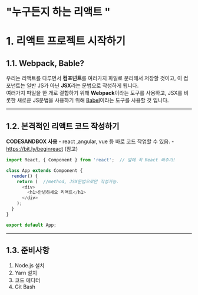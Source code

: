 # "누구든지 하는 리액트 "

# 1. 리액트 프로젝트 시작하기

## 1.1. Webpack, Bable?
 우리는 리액트를 다루면서 **컴포넌트**를 여러가지 파일로 분리해서 저장할 것이고, 이 컴포넌트는 일반 JS가 아닌 **JSX**라는 문법으로 작성하게 됩니다.<br>
 여러가지 파일을 한 개로 결합하기 위해 **Webpack**이라는 도구를 사용하고, 
JSX를 비롯한 새로운 JS문법을 사용하기 위해 [Babel](https://babeljs.io/)이라는 도구를 사용할 것 입니다.

---

## 1.2. 본격적인 리액트 코드 작성하기

 **CODESANDBOX 사용**
	- react ,angular, vue 등 바로 코드 작업할 수 있음.
	-  https://bit.ly/beginreact (참고)


```javascript
import React, { Component } from 'react';  // 앞에 꼭 React 써주기!

class App extends Component {
  render() {
    return (  //method, JSX문법으로만 작성가능.
      <div>
        <h1>안녕하세요 리액트</h1>
      </div>
    );
  }
}

export default App;
```

---

## 1.3. 준비사항
1. Node.js 설치
2. Yarn 설치
3. 코드 에디터
4. Git Bash

